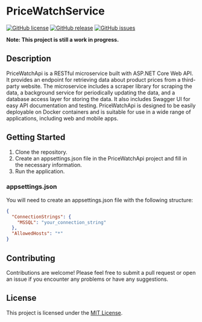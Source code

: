 # PriceWatchService

[![GitHub license](https://img.shields.io/github/license/Tanzgarnele/PriceWatchService.svg?style=flat-square)](https://github.com/Tanzgarnele/PriceWatchService/blob/master/LICENSE)
[![GitHub release](https://img.shields.io/github/release/Tanzgarnele/PriceWatchService.svg?style=flat-square)](https://github.com/Tanzgarnele/PriceWatchService/releases)
[![GitHub issues](https://img.shields.io/github/issues/Tanzgarnele/PriceWatchService.svg?style=flat-square)](https://github.com/Tanzgarnele/PriceWatchService/issues)

**Note: This project is still a work in progress.**

## Description

PriceWatchApi is a RESTful microservice built with ASP.NET Core Web API. It provides an endpoint for retrieving data about product prices from a third-party website. The microservice includes a scraper library for scraping the data, a background service for periodically updating the data, and a database access layer for storing the data. It also includes Swagger UI for easy API documentation and testing. PriceWatchApi is designed to be easily deployable on Docker containers and is suitable for use in a wide range of applications, including web and mobile apps.

## Getting Started
1. Clone the repository.
2. Create an appsettings.json file in the PriceWatchApi project and fill in the necessary information.
3. Run the application.

### appsettings.json
You will need to create an appsettings.json file with the following structure:

```json
{
  "ConnectionStrings": {
    "MSSQL": "your_connection_string"
  },
  "AllowedHosts": "*"
}
```

## Contributing

Contributions are welcome! Please feel free to submit a pull request or open an issue if you encounter any problems or have any suggestions.

## License

This project is licensed under the [MIT License](https://github.com/<USERNAME>/<REPO_NAME>/blob/master/LICENSE).

